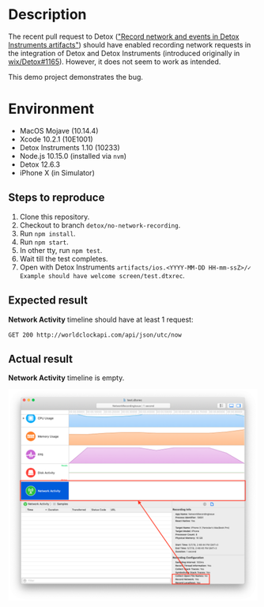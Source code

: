 # Description

The recent pull request to Detox (["Record network and events in Detox Instruments artifacts"](https://github.com/wix/Detox/pull/1333))
should have enabled recording network requests in the integration of Detox and Detox Instruments
(introduced originally in [wix/Detox#1165](https://github.com/wix/Detox/pull/1165)).  However, it does not seem to work as intended.

This demo project demonstrates the bug.

# Environment

* MacOS Mojave (10.14.4)
* Xcode 10.2.1 (10E1001)
* Detox Instruments 1.10 (10233)
* Node.js 10.15.0 (installed via `nvm`)
* Detox 12.6.3
* iPhone X (in Simulator)

## Steps to reproduce

1. Clone this repository.
2. Checkout to branch `detox/no-network-recording`.
3. Run `npm install`.
4. Run `npm start`.
5. In other tty, run `npm test`.
6. Wait till the test completes.
7. Open with Detox Instruments `artifacts/ios.<YYYY-MM-DD HH-mm-ssZ>/✓ Example should have welcome screen/test.dtxrec`.

## Expected result

**Network Activity** timeline should have at least 1 request:

```
GET 200 http://worldclockapi.com/api/json/utc/now
```

## Actual result

**Network Activity** timeline is empty.

![Detox Instruments screenshot](/NetworkRecordingIssue/images/dtxinst.png)
